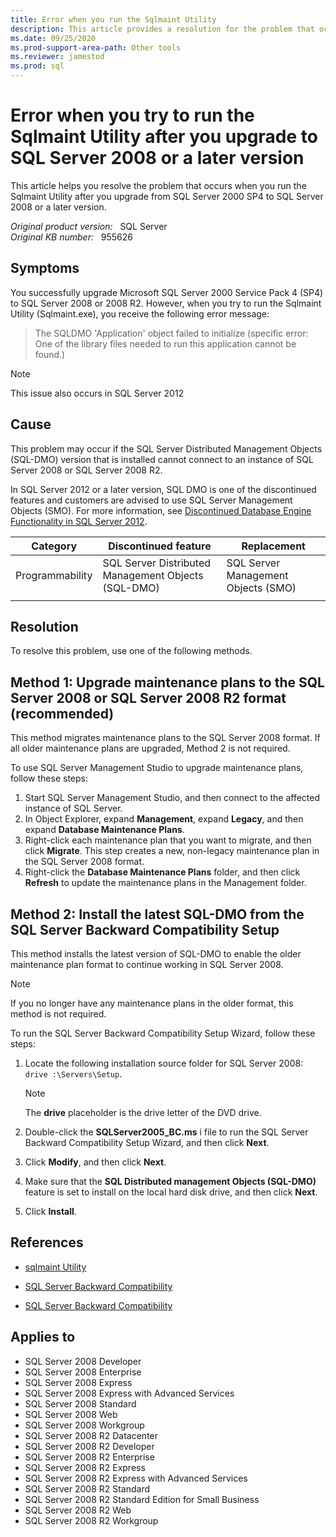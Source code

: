 ```yaml
---
title: Error when you run the Sqlmaint Utility
description: This article provides a resolution for the problem that occurs when you run the Sqlmaint Utility after you upgrade from SQL Server 2000 SP4 to SQL Server 2008 or a later version.
ms.date: 09/25/2020
ms.prod-support-area-path: Other tools
ms.reviewer: jamestod
ms.prod: sql
---
```

# Error when you try to run the Sqlmaint Utility after you upgrade to SQL Server 2008 or a later version

This article helps you resolve the problem that occurs when you run the Sqlmaint Utility after you upgrade from SQL Server 2000 SP4 to SQL Server 2008 or a later version.

_Original product version:_ &nbsp; SQL Server  
_Original KB number:_ &nbsp; 955626

## Symptoms

You successfully upgrade Microsoft SQL Server 2000 Service Pack 4 (SP4) to SQL Server 2008 or 2008 R2. However, when you try to run the Sqlmaint Utility (Sqlmaint.exe), you receive the following error message:

> The SQLDMO 'Application' object failed to initialize (specific error: One of the library files needed to run this application cannot be found.)

> [!NOTE]
> This issue also occurs in SQL Server 2012

## Cause

This problem may occur if the SQL Server Distributed Management Objects (SQL-DMO) version that is installed cannot connect to an instance of SQL Server 2008 or SQL Server 2008 R2.

In SQL Server 2012 or a later version, SQL DMO is one of the discontinued features and customers are advised to use SQL Server Management Objects (SMO). For more information, see [Discontinued Database Engine Functionality in SQL Server 2012](/previous-versions/sql/sql-server-2012/ms144262(v=sql.110)).

| Category| Discontinued feature| Replacement |
|---|---|---|
|Programmability|SQL Server Distributed Management Objects (SQL-DMO)|SQL Server Management Objects (SMO)|
||||

## Resolution

To resolve this problem, use one of the following methods.

## Method 1: Upgrade maintenance plans to the SQL Server 2008 or SQL Server 2008 R2 format (recommended)

This method migrates maintenance plans to the SQL Server 2008 format. If all older maintenance plans are upgraded, Method 2 is not required.

To use SQL Server Management Studio to upgrade maintenance plans, follow these steps:

1. Start SQL Server Management Studio, and then connect to the affected instance of SQL Server.
2. In Object Explorer, expand **Management**, expand **Legacy**, and then expand **Database Maintenance Plans**.
3. Right-click each maintenance plan that you want to migrate, and then click **Migrate**. This step creates a new, non-legacy maintenance plan in the SQL Server 2008 format.
4. Right-click the **Database Maintenance Plans** folder, and then click **Refresh** to update the maintenance plans in the Management folder.

## Method 2: Install the latest SQL-DMO from the SQL Server Backward Compatibility Setup

This method installs the latest version of SQL-DMO to enable the older maintenance plan format to continue working in SQL Server 2008.

> [!NOTE]
> If you no longer have any maintenance plans in the older format, this method is not required.

To run the SQL Server Backward Compatibility Setup Wizard, follow these steps:

1. Locate the following installation source folder for SQL Server 2008: `drive :\Servers\Setup`.

   > [!NOTE]
   > The **drive** placeholder is the drive letter of the DVD drive.

2. Double-click the **SQLServer2005_BC.ms** i file to run the SQL Server Backward Compatibility Setup Wizard, and then click **Next**.

3. Click **Modify**, and then click **Next**.
4. Make sure that the **SQL Distributed management Objects (SQL-DMO)** feature is set to install on the local hard disk drive, and then click **Next**.
5. Click **Install**.

## References

- [sqlmaint Utility](/previous-versions/sql/sql-server-2008/ms162827(v=sql.100))

- [SQL Server Backward Compatibility](/previous-versions/sql/sql-server-2008/cc707787(v=sql.100))

- [SQL Server Backward Compatibility](/previous-versions/sql/sql-server-2008/cc707787(v=sql.100))

## Applies to

- SQL Server 2008 Developer
- SQL Server 2008 Enterprise
- SQL Server 2008 Express
- SQL Server 2008 Express with Advanced Services
- SQL Server 2008 Standard
- SQL Server 2008 Web
- SQL Server 2008 Workgroup
- SQL Server 2008 R2 Datacenter
- SQL Server 2008 R2 Developer
- SQL Server 2008 R2 Enterprise
- SQL Server 2008 R2 Express
- SQL Server 2008 R2 Express with Advanced Services
- SQL Server 2008 R2 Standard
- SQL Server 2008 R2 Standard Edition for Small Business
- SQL Server 2008 R2 Web
- SQL Server 2008 R2 Workgroup
